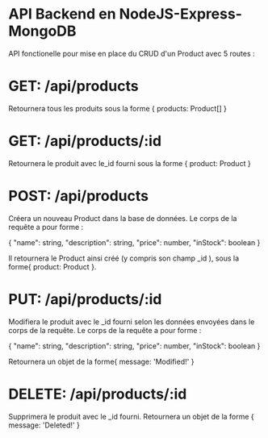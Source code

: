 # API Backend en NodeJS-Express-MongoDB

API fonctionelle pour mise en place du CRUD d'un Product avec 5 routes :

# GET: /api/products
Retournera tous les produits sous la forme { products: Product[] }

# GET: /api/products/:id
Retournera le produit avec le_id fourni sous la forme { product: Product }

# POST: /api/products
Créera un nouveau Product dans la base de données.
Le corps de la requête a pour forme :

{
    "name": string,
    "description": string,
    "price": number,
    "inStock": boolean
}

Il retournera le Product ainsi créé (y compris son champ _id ), sous la forme{ product: Product }.

# PUT: /api/products/:id
Modifiera le produit avec le _id fourni selon les données envoyées dans le corps de la requête.
Le corps de la requête a pour forme :

{
    "name": string,
    "description": string,
    "price": number,
    "inStock": boolean
}

Retournera un objet de la forme{ message: 'Modified!' }

# DELETE: /api/products/:id
Supprimera le produit avec le _id fourni.
Retournera un objet de la forme { message: 'Deleted!' }
